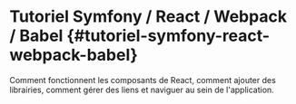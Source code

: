 # Tutoriel Symfony / React / Webpack / Babel {#tutoriel-symfony-react-webpack-babel}

Comment fonctionnent les composants de React, comment ajouter des librairies, comment gérer des liens et naviguer au sein de l'application.

